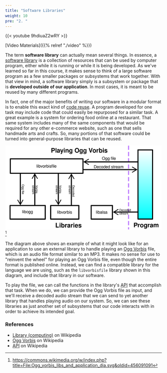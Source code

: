 ```yaml
---
title: "Software Libraries"
weight: 10
pre: "2. "
---
```


{{< youtube 9hdiuaZ2wRY  >}}

[Video Materials]({{% relref "./video" %}})

The term **software library** can actually mean several things. In essence, a [software library](https://en.wikipedia.org/wiki/Library_(computing)) is a collection of resources that can be used by computer program, either while it is running or while it is being developed. As we've learned so far in this course, it makes sense to think of a large software program as a few smaller packages or subsystems that work together. With that view in mind, a software library simply is a subsystem or package that is **developed outside of our application**. In most cases, it is meant to be reused by many different programs.

In fact, one of the major benefits of writing our software in a modular format is to enable this exact kind of [code reuse](https://en.wikipedia.org/wiki/Code_reuse). A program developed for one task may include code that could easily be repurposed for a similar task. A great example is a system for ordering food online at a restaurant. That same system includes many of the same components that would be required for any other e-commerce website, such as one that sells handmade arts and crafts. So, many portions of that software could be turned into general-purpose libraries that can be reused. 

![Playing an Ogg Vorbis File](/images/14/ogg_vorbis.svg)[^1]

[^1]: https://commons.wikimedia.org/w/index.php?title=File:Ogg_vorbis_libs_and_application_dia.svg&oldid=456091091

The diagram above shows an example of what it might look like for an application to use an external library to handle playing an [Ogg Vorbis](https://en.wikipedia.org/wiki/Vorbis) file, which is an audio file format similar to an MP3. It makes no sense for use to "reinvent the wheel" for playing an Ogg Vorbis file, even though the entire format is published online. Instead, we can find a compatible library for the language we are using, such as the `libvorbisfile` library shown in this diagram, and include that library in our software.

To play the file, we can call the functions in the library's [API](https://en.wikipedia.org/wiki/API) that accomplish that task. When we do, we can provide the Ogg Vorbis file as input, and we'll receive a decoded audio stream that we can send to yet another library that handles playing audio on our system. So, we can see these libraries as just another set of subsystems that our code interacts with in order to achieve its intended goal.

### References

* [Library (computing)](https://en.wikipedia.org/wiki/Library_(computing)) on Wikipedia
* [Ogg Vorbis](https://en.wikipedia.org/wiki/Vorbis) on Wikipedia
* [API](https://en.wikipedia.org/wiki/API) on Wikipedia
